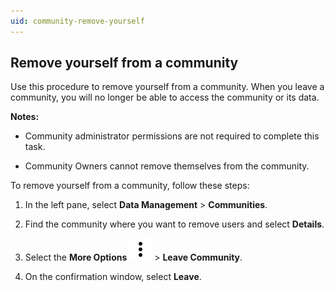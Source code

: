 ```yaml
---
uid: community-remove-yourself
---
```


## Remove yourself from a community

Use this procedure to remove yourself from a community. When you leave a community, you will no longer be able to access the community or its data.

**Notes:** 

- Community administrator permissions are not required to complete this task.

- Community Owners cannot remove themselves from the community.

To remove yourself from a community, follow these steps:

1. In the left pane, select **Data Management** > **Communities**.

1. Find the community where you want to remove users and select **Details**.

1. Select the **More Options** ![More Options](../_icons/dots-vertical.svg) > **Leave Community**.

1. On the confirmation window, select **Leave**.
